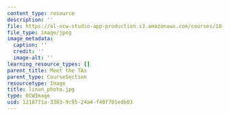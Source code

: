 ```yaml
---
content_type: resource
description: ''
file: https://ol-ocw-studio-app-production.s3.amazonaws.com/courses/18-06sc-linear-algebra-fall-2011/1218771a33839c9524a4f40f701edb03_linan_photo.jpg
file_type: image/jpeg
image_metadata:
  caption: ''
  credit: ''
  image-alt: ''
learning_resource_types: []
parent_title: Meet the TAs
parent_type: CourseSection
resourcetype: Image
title: linan_photo.jpg
type: OCWImage
uid: 1218771a-3383-9c95-24a4-f40f701edb03
---
```

